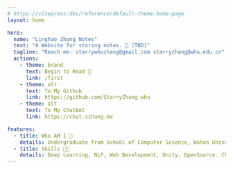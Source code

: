 ```yaml
---
# https://vitepress.dev/reference/default-theme-home-page
layout: home

hero:
  name: "Linghao Zhang Notes"
  text: "A Website for storing notes. 📒 (TBD)"
  tagline: "Reach me: starrywhuzhang@gmail.com starryzhang@whu.edu.cn"
  actions:
    - theme: brand
      text: Begin to Read 📖
      link: /first
    - theme: alt
      text: To My Github
      link: https://github.com/StarryZhang-whu
    - theme: alt
      text: To My ChatBot
      link: https://chat.szhang.me

features:
  - title: Who AM I 🤔️
    details: Undergraduate from School of Computer Science, Wuhan University. UTC+8. Feel free to contact me on WeChat /starrywhu-zhang/.
  - title: Skills 🧑‍💻
    details: Deep Learning, NLP, Web Development, Unity, OpenSource. Chasing Artificial General Intelligence.
---
```


